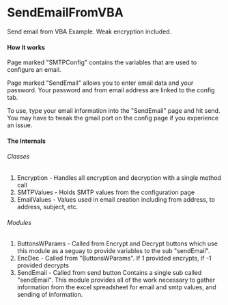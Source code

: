 # SendEmailFromVBA

Send email from VBA Example.  Weak encryption included.


#### How it works
Page marked "SMTPConfig" contains the variables that are used to configure an email.

Page marked "SendEmail" allows you to enter email data and your password. Your password and from email address are linked to the config tab.

To use, type your email information into the "SendEmail" page and hit send.  You may have to tweak the gmail port on the config page if you experience an issue.

#### The Internals

###### Classes
1. Encryption - Handles all encryption and decryption with a single method call
2. SMTPValues - Holds SMTP values from the configuration page
3. EmailValues - Values used in email creation including from address, to address, subject, etc.

###### Modules
1. ButtonsWParams - Called from Encrypt and Decrypt buttons which use this module as a seguay to provide variables to the sub "sendEmail".
2. EncDec - Called from "ButtonsWParams".  If 1 provided encrypts, if -1 provided decrypts
3. SendEmail - Called from send button Contains a single sub called "sendEmail".  This module provides all of the work necessary to gather information from the excel spreadsheet for email and smtp values, and sending of information.


